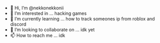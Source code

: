 - 👋 Hi, I’m @nekkonekkonii
- 👀 I’m interested in ... hacking games
- 🌱 I’m currently learning ... how to track someones ip from roblox and discord 
- 💞️ I’m looking to collaborate on ... idk yet
- 📫 How to reach me ... idk 

<!---
nekkonekkonii/nekkonekkonii is a ✨ special ✨ repository because its `README.md` (this file) appears on your GitHub profile.
You can click the Preview link to take a look at your changes.
--->
